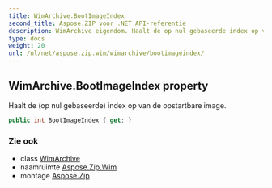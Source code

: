 ```yaml
---
title: WimArchive.BootImageIndex
second_title: Aspose.ZIP voor .NET API-referentie
description: WimArchive eigendom. Haalt de op nul gebaseerde index op van de opstartbare image.
type: docs
weight: 20
url: /nl/net/aspose.zip.wim/wimarchive/bootimageindex/
---
```

## WimArchive.BootImageIndex property

Haalt de (op nul gebaseerde) index op van de opstartbare image.

```csharp
public int BootImageIndex { get; }
```

### Zie ook

* class [WimArchive](../)
* naamruimte [Aspose.Zip.Wim](../../wimarchive/)
* montage [Aspose.Zip](../../../)


